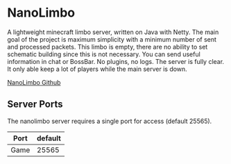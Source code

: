 # NanoLimbo

A lightweight minecraft limbo server, written on Java with Netty. The main goal of the project is maximum simplicity with a minimum number of sent and processed packets. This limbo is empty, there are no ability to set schematic building since this is not necessary. You can send useful information in chat or BossBar.
No plugins, no logs. The server is fully clear. It only able keep a lot of players while the main server is down.

[NanoLimbo Github](https://github.com/Nan1t/NanoLimbo)

## Server Ports

The nanolimbo server requires a single port for access (default 25565).

| Port  | default |
|-------|---------|
| Game  | 25565   |
